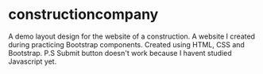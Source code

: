 # constructioncompany
A demo layout design for the website of a construction.
A website I created during practicing Bootstrap components.
Created using HTML, CSS and Bootstrap.
P.S Submit button doesn't work because I havent studied Javascript yet.
